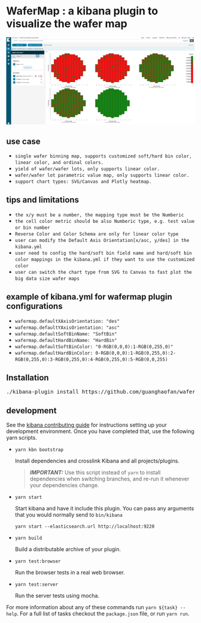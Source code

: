 # WaferMap : a kibana plugin to visualize the wafer map

![wafermap](wafermap.png)

## use case
  - `single wafer binning map, supports customized soft/hard bin color, linear color, and ordinal colors.`
  - `yield of wafer/wafer lots, only supports linear color.`
  - `wafer/wafer lot parametric value map, only supports linear color.`
  - `support chart types: SVG/Canvas and Plotly heatmap.`
  
## tips and limitations 
  - `the x/y must be a number, the mapping type must be the Numberic`
  - `the cell color metric should be also Numberic type, e.g. test value or bin number`
  - `Reverse Color and Color Schema are only for linear color type`
  - `user can modify the Default Axis Orientation[x/asc, y/des] in the kibana.yml`
  - `user need to config the hard/soft bin field name and hard/soft bin color mappings in the kibana.yml if they want to use the customized color`
  - `user can switch the chart type from SVG to Canvas to fast plot the big data size wafer maps`
  
## example of kibana.yml for wafermap plugin configurations
  - `wafermap.defaultXAxisOrientation: "des"`
  - `wafermap.defaultYAxisOrientation: "asc"`
  - `wafermap.defaultSoftBinName: "SoftBin"`
  - `wafermap.defaultHardBinName: "HardBin"`
  - `wafermap.defaultSoftBinColor: "0-RGB(0,0,0):1-RGB(0,255,0)"`
  - `wafermap.defaultHardBinColor: 0-RGB(0,0,0):1-RGB(0,255,0):2-RGB(0,255,0):3-RGB(0,255,0):4-RGB(0,255,0):5-RGB(0,0,255)`
  
## Installation
<pre>
./kibana-plugin install https://github.com/guanghaofan/wafermap/releases/releases/download/6.x.x/kibana-xlsx-import-6.x.x.zip
</pre>

## development

See the [kibana contributing guide](https://github.com/elastic/kibana/blob/master/CONTRIBUTING.md) for instructions setting up your development environment. Once you have completed that, use the following yarn scripts.

  - `yarn kbn bootstrap`

    Install dependencies and crosslink Kibana and all projects/plugins.

    > ***IMPORTANT:*** Use this script instead of `yarn` to install dependencies when switching branches, and re-run it whenever your dependencies change.

  - `yarn start`

    Start kibana and have it include this plugin. You can pass any arguments that you would normally send to `bin/kibana`

      ```
      yarn start --elasticsearch.url http://localhost:9220
      ```

  - `yarn build`

    Build a distributable archive of your plugin.

  - `yarn test:browser`

    Run the browser tests in a real web browser.

  - `yarn test:server`

    Run the server tests using mocha.

For more information about any of these commands run `yarn ${task} --help`. For a full list of tasks checkout the `package.json` file, or run `yarn run`.

